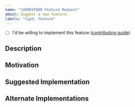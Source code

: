 ```yaml
---
name: "\U0001F680 Feature Request"
about: Suggest a new feature.
labels: "type: feature"
---
```


<!-- Please do your best to fill out all of the sections below! -->
<!-- Use this issue type for concrete suggestions, otherwise, open a discussion type issue instead. -->

- [ ] I'd be willing to implement this feature ([contributing guide](https://github.com/BlackBeltTechnology/judo-genmodel-generator/blob/develop/CONTRIBUTING.adoc))

## Description

<!-- What is the behavior that you would like to see introduced? -->

## Motivation

<!-- Why do you believe this behavior would be beneficial? -->

## Suggested Implementation

<!-- How do you imagine this might work? -->

## Alternate Implementations

<!-- How else do you imagine this might work? -->
